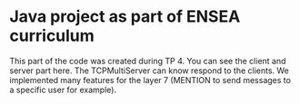 # Java project as part of ENSEA curriculum       
   
This part of the code was created during TP 4. You can see the client and server part here. The TCPMultiServer can know respond to the clients. We implemented many features for the layer 7 (MENTION to send messages to a specific user for example).
